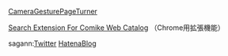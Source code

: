 [CameraGesturePageTurner](https://sagann123.github.io/CameraGesturePageTurner/)

[Search Extension For Comike Web Catalog](https://chrome.google.com/webstore/detail/search-extension-for-comi/hfflgffmfeollgdoldpjommmlfbpahhh?hl=ja) （Chrome用拡張機能）

sagann:[Twitter](https://twitter.com/sagann)
[HatenaBlog](https://sagann.hatenablog.com/)
